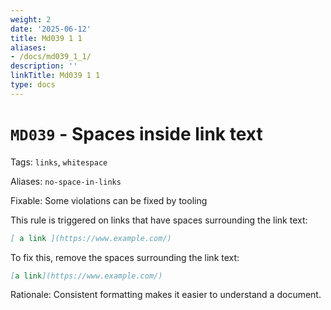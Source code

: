 ```yaml
---
weight: 2
date: '2025-06-12'
title: Md039 1 1
aliases:
- /docs/md039_1_1/
description: ''
linkTitle: Md039 1 1
type: docs
---
```


# `MD039` - Spaces inside link text

Tags: `links`, `whitespace`

Aliases: `no-space-in-links`

Fixable: Some violations can be fixed by tooling

This rule is triggered on links that have spaces surrounding the link text:

```markdown
[ a link ](https://www.example.com/)
```

To fix this, remove the spaces surrounding the link text:

```markdown
[a link](https://www.example.com/)
```

Rationale: Consistent formatting makes it easier to understand a document.

